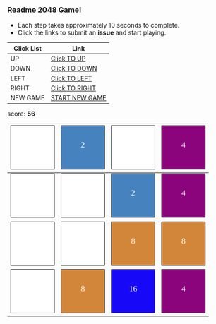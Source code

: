 ### Readme 2048 Game!

* Each step takes approximately 10 seconds to complete.
* Click the links to submit an **issue** and start playing.

<!-- BEGIN CLICK-->

| Click List | Link                                                                                |
|------------|-------------------------------------------------------------------------------------|
| UP         | [Click TO UP](https://github.com/losehu/losehu/issues/new?body=UP&title=2048)       |
| DOWN       | [Click TO DOWN](https://github.com/losehu/losehu/issues/new?body=DOWN&title=2048)   |
| LEFT       | [Click TO LEFT](https://github.com/losehu/losehu/issues/new?body=LEFT&title=2048)   |
| RIGHT      | [Click TO RIGHT](https://github.com/losehu/losehu/issues/new?body=RIGHT&title=2048) |
| NEW GAME   | [START NEW GAME](https://github.com/losehu/losehu/issues/new?body=NEW&title=2048)   |

<!-- END CLICK -->

score: **56**
<!-- BEGIN CHESS BOARD -->

| <img src="./img/blank.svg" width=100px> | <img src="./img/00001.svg" width=100px> | <img src="./img/blank.svg" width=100px> | <img src="./img/00002.svg" width=100px> |
|-----------------------------------------|-----------------------------------------|-----------------------------------------|-----------------------------------------|
| <img src="./img/blank.svg" width=100px> | <img src="./img/blank.svg" width=100px> | <img src="./img/00001.svg" width=100px> | <img src="./img/00002.svg" width=100px> |
| <img src="./img/blank.svg" width=100px> | <img src="./img/blank.svg" width=100px> | <img src="./img/00003.svg" width=100px> | <img src="./img/00003.svg" width=100px> |
| <img src="./img/blank.svg" width=100px> | <img src="./img/00003.svg" width=100px> | <img src="./img/00004.svg" width=100px> | <img src="./img/00002.svg" width=100px> |

<!-- END CHESS BOARD -->








